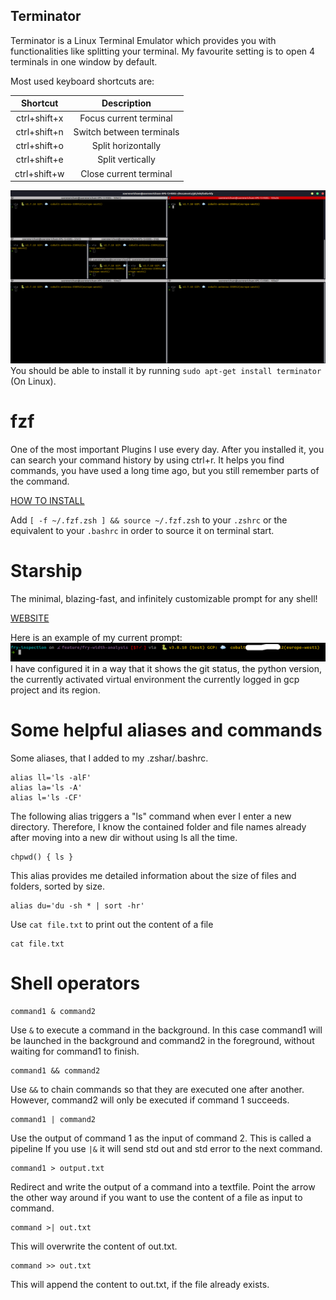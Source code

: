 ## Terminator
Terminator is a Linux Terminal Emulator which provides you with functionalities like splitting your terminal. 
My favourite setting is to open 4 terminals in one window by default.

Most used keyboard shortcuts are:

| Shortcut | Description|
|:----: |:----:|
| ctrl+shift+x| Focus current terminal|
| ctrl+shift+n | Switch between terminals |
| ctrl+shift+o | Split horizontally |
| ctrl+shift+e | Split vertically |
| ctrl+shift+w | Close current terminal |

![My Terminator](../images/terminator.png)
You should be able to install it by running `sudo apt-get install terminator` (On Linux).

# fzf
One of the most important Plugins I use every day. 
After you installed it, you can search your command history by using ctrl+r. 
It helps you find commands, you have used a long time ago, but you still remember parts of the command.

[HOW TO INSTALL](https://github.com/junegunn/fzf#installation)

Add `[ -f ~/.fzf.zsh ] && source ~/.fzf.zsh` to your `.zshrc` or the equivalent to your `.bashrc` in order to source it on terminal start.

# Starship
The minimal, blazing-fast, and infinitely customizable prompt for any shell!

[WEBSITE](https://starship.rs/)

Here is an example of my current prompt:
![My Starship prompt](../images/starship.png)
I have configured it in a way that it shows the git status, the python version, the currently activated virtual environment
the currently logged in gcp project and its region. 

# Some helpful aliases and commands
Some aliases, that I added to my .zshar/.bashrc.
```
alias ll='ls -alF'
alias la='ls -A'
alias l='ls -CF'
```

The following alias triggers a "ls" command when ever I enter a new directory. 
Therefore, I know the contained folder and file names already after moving into a new dir without using ls all the time. 
```
chpwd() { ls }
```

This alias provides me detailed information about the size of files and folders, sorted by size.
```
alias du='du -sh * | sort -hr'
```
Use `cat file.txt` to print out the content of a file
```
cat file.txt
```


# Shell operators
```
command1 & command2
```
Use `&` to execute a command in the background. In this case command1 will be launched in the background and command2 in the foreground, without waiting for command1 to finish. 

```
command1 && command2
```
Use `&&` to chain commands so that they are executed one after another.
However, command2 will only be executed if command 1 succeeds.

```
command1 | command2
```
Use the output of command 1 as the input of command 2. This is called a pipeline
If you use `|&` it will send std out and std error to the next command. 

```
command1 > output.txt
```
Redirect and write the output of a command into a textfile. Point the arrow the other way around if you want to use the content of a file as input to command.

```
command >| out.txt
```
This will overwrite the content of out.txt.

```
command >> out.txt
```
This will append the content to out.txt, if the file already exists.
